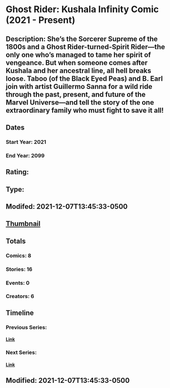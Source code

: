 # Ghost Rider: Kushala Infinity Comic (2021 - Present)
## Description: She’s the Sorcerer Supreme of the 1800s and a Ghost Rider-turned-Spirit Rider—the only one who’s managed to tame her spirit of vengeance. But when someone comes after Kushala and her ancestral line, all hell breaks loose. Taboo (of the Black Eyed Peas) and B. Earl join with artist Guillermo Sanna for a wild ride through the past, present, and future of the Marvel Universe—and tell the story of the one extraordinary family who must fight to save it all!

## Dates
### Start Year: 2021
### End Year: 2099
## Rating: 
## Type: 
## Modifed: 2021-12-07T13:45:33-0500
## [Thumbnail](http://i.annihil.us/u/prod/marvel/i/mg/b/40/image_not_available.jpg)
## Totals
### Comics: 8
### Stories: 16
### Events: 0
### Creators: 6
## Timeline
### Previous Series: 
#### [Link]()
### Next Series: 
#### [Link]()
## Modified: 2021-12-07T13:45:33-0500